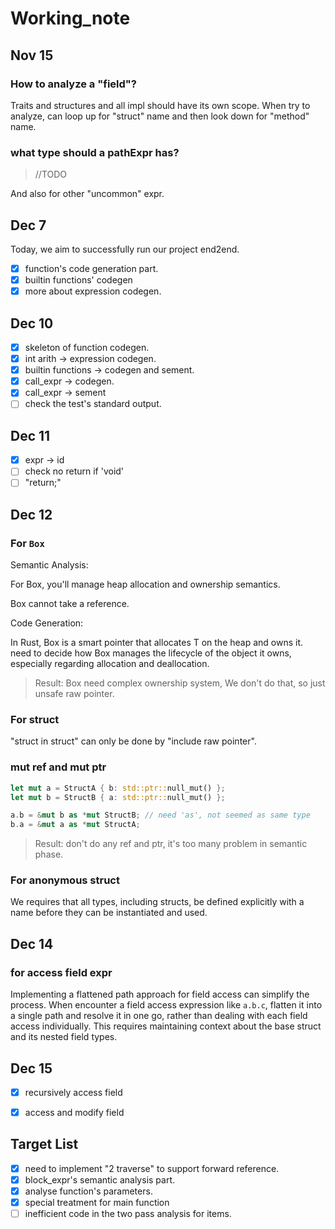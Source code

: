 # Working_note

## Nov 15

### How to analyze a "field"?

Traits and structures and all impl should have its own scope. When try to analyze, can loop up for "struct" name and then look down for "method" name.

### what type should a pathExpr has? 

> //TODO

And also for other "uncommon" expr.

## Dec 7

Today, we aim to successfully run our project end2end.

* [x] function's code generation part.
* [x] builtin functions' codegen
* [x] more about expression codegen.

## Dec 10

* [x] skeleton of function codegen.
* [x] int arith -> expression codegen.
* [x] builtin functions -> codegen and sement.
* [x] call_expr -> codegen.
* [x] call_expr -> sement
* [ ] check the test's standard output.

## Dec 11

* [x] expr -> id
* [ ] check no return if 'void'
* [ ] "return;"

## Dec 12

### For `Box`

Semantic Analysis:

For Box, you'll manage heap allocation and ownership semantics.

Box cannot take a reference.

Code Generation:

In Rust, Box<T> is a smart pointer that allocates T on the heap and owns it. need to decide how Box manages the lifecycle of the object it owns, especially regarding allocation and deallocation.

> Result: Box need complex ownership system, We don't do that, so just unsafe raw pointer.

### For struct

"struct in struct" can only be done by "include raw pointer".

### mut ref and mut ptr

```rust
let mut a = StructA { b: std::ptr::null_mut() };
let mut b = StructB { a: std::ptr::null_mut() };

a.b = &mut b as *mut StructB; // need 'as', not seemed as same type
b.a = &mut a as *mut StructA;
```

> Result: don't do any ref and ptr, it's too many problem in semantic phase.

### For anonymous struct

We requires that all types, including structs, be defined explicitly with a name before they can be instantiated and used.

## Dec 14

### for access field expr

Implementing a flattened path approach for field access can simplify the process. 
When encounter a field access expression like `a.b.c`, flatten it into a single path and resolve it in one go, rather than dealing with each field access individually. 
This requires maintaining context about the base struct and its nested field types.


## Dec 15

* [x] recursively access field
* [x] access and modify field


## Target List

* [x] need to implement "2 traverse" to support forward reference.
* [x] block_expr's semantic analysis part.
* [x] analyse function's parameters.
* [x] special treatment for main function
* [ ] inefficient code in the two pass analysis for items.